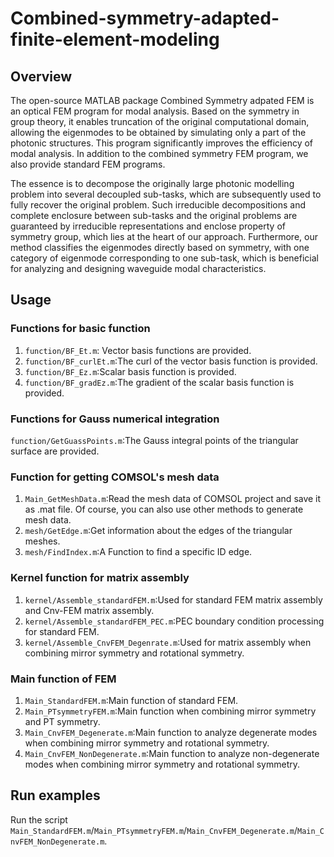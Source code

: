 # Combined-symmetry-adapted-finite-element-modeling
## Overview
The open-source MATLAB package Combined Symmetry adpated FEM is an optical FEM program for modal analysis. Based on the symmetry in group theory, it enables truncation of the original computational domain, allowing the eigenmodes to be obtained by simulating only a part of the photonic structures. This program significantly improves the efficiency of modal analysis. In addition to the combined symmetry FEM program, we also provide standard  FEM programs.

The essence is to decompose the originally large photonic modelling problem into several decoupled sub-tasks, which are subsequently used to fully recover the original problem. Such irreducible decompositions and complete enclosure between sub-tasks and the original problems are guaranteed by irreducible representations and enclose property of symmetry group, which lies at the heart of our approach. Furthermore, our method classifies the eigenmodes directly based on symmetry, with one category of eigenmode corresponding to one sub-task, which is beneficial for analyzing and designing waveguide modal characteristics.

## Usage
### Functions for basic function
1. `function/BF_Et.m`: Vector basis functions are provided.
2. `function/BF_curlEt.m`:The curl of the vector basis function is provided.
3. `function/BF_Ez.m`:Scalar basis function is provided.
4. `function/BF_gradEz.m`:The gradient of the scalar basis function is provided.

### Functions for Gauss numerical integration
`function/GetGuassPoints.m`:The Gauss integral points of the triangular surface are provided.

### Function for getting COMSOL's mesh data
1. `Main_GetMeshData.m`:Read the mesh data of COMSOL project and save it as .mat file. Of course, you can also use other methods to generate mesh data.
2. `mesh/GetEdge.m`:Get information about the edges of the triangular meshes.
3. `mesh/FindIndex.m`:A Function to find a specific ID edge.

### Kernel function for matrix assembly
1. `kernel/Assemble_standardFEM.m`:Used for standard FEM matrix assembly and Cnv-FEM matrix assembly.
2. `kernel/Assemble_standardFEM_PEC.m`:PEC boundary condition processing for standard FEM.
3. `kernel/Assemble_CnvFEM_Degenrate.m`:Used for matrix assembly when combining mirror symmetry and rotational symmetry.

### Main function of FEM
1. `Main_StandardFEM.m`:Main function of standard FEM.
2. `Main_PTsymmetryFEM.m`:Main function when combining mirror symmetry and PT symmetry.
3. `Main_CnvFEM_Degenerate.m`:Main function to analyze degenerate modes when combining mirror symmetry and rotational symmetry.
4. `Main_CnvFEM_NonDegenerate.m`:Main function to analyze non-degenerate modes when combining mirror symmetry and rotational symmetry.

## Run examples
Run the script `Main_StandardFEM.m`/`Main_PTsymmetryFEM.m`/`Main_CnvFEM_Degenerate.m`/`Main_CnvFEM_NonDegenerate.m`.
